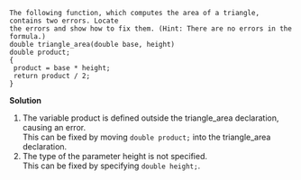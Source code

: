 ```
The following function, which computes the area of a triangle, contains two errors. Locate
the errors and show how to fix them. (Hint: There are no errors in the formula.)
double triangle_area(double base, height)
double product;
{
 product = base * height;
 return product / 2;
}
```

**Solution**
1. The variable product is defined outside the triangle_area declaration, causing an error.  
This can be fixed by moving `double product;` into the triangle_area declaration.  
2. The type of the parameter height is not specified.  
This can be fixed by specifying `double height;`.  
